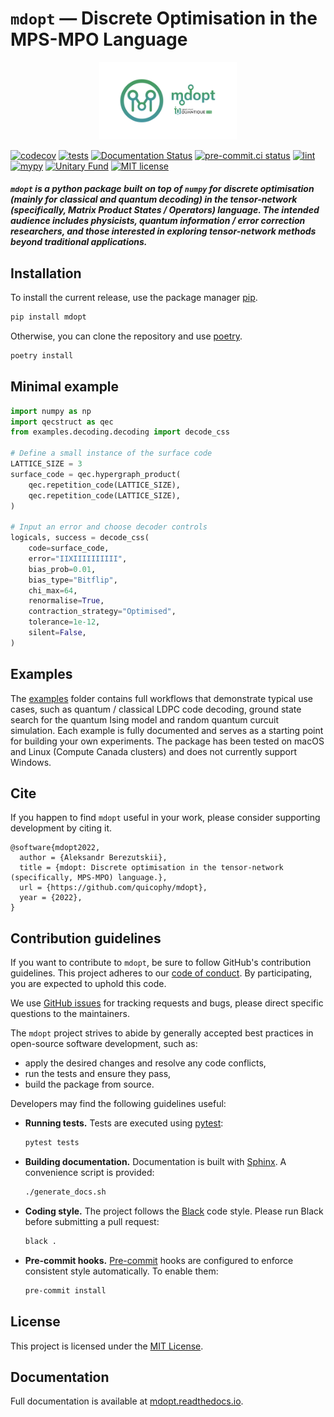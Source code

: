 # `mdopt` — Discrete Optimisation in the MPS-MPO Language

<p align="center">
  <img src="docs/source/logo.png" alt="logo" width="220">
</p>

[![codecov](https://codecov.io/gh/quicophy/mdopt/branch/main/graph/badge.svg?token=4G7VWYX0S2)](https://codecov.io/gh/quicophy/mdopt)
[![tests](https://github.com/quicophy/mdopt/actions/workflows/tests.yml/badge.svg?branch=main)](https://github.com/quicophy/mdopt/actions/workflows/tests.yml)
[![Documentation Status](https://readthedocs.org/projects/mdopt/badge/?version=latest)](https://mdopt.readthedocs.io/en/latest/?badge=latest)
[![pre-commit.ci status](https://results.pre-commit.ci/badge/github/quicophy/mdopt/main.svg)](https://results.pre-commit.ci/latest/github/quicophy/mdopt/main)
[![lint](https://github.com/quicophy/mdopt/actions/workflows/lint.yml/badge.svg)](https://github.com/quicophy/mdopt/actions/workflows/lint.yml)
[![mypy](https://github.com/quicophy/mdopt/actions/workflows/mypy.yml/badge.svg?branch=main)](https://github.com/quicophy/mdopt/actions/workflows/mypy.yml)
[![Unitary Fund](https://img.shields.io/badge/Supported%20By-Unitary%20Fund-brightgreen.svg?logo=data%3Aimage%2Fpng%3Bbase64%2CiVBORw0KGgoAAAANSUhEUgAAACgAAAASCAYAAAApH5ymAAAAt0lEQVRIic2WUQ6AIAiGsXmC7n9Gr1Dzwcb%2BUAjN8b%2B0BNwXApbKRRcF1nGmN5y0Jon7WWO%2B6pgJLhtynzUHKTMNrNo4ZPPldikW10f7qYBEMoTmJ73z2NFHcJkAvbLUpVYmvwIigKeRsjdQEtagZ2%2F0DzsHG2h9iICrRwh2qObbGPIfMDPCMjHNQawpbc71bBZhsrpNYs3qqCFmO%2FgBjHTEqKm7eIdMg9p7PCvma%2Fz%2FwQAMfRHRDTlhQGoOLve1AAAAAElFTkSuQmCC)](http://unitary.fund)
[![MIT license](https://img.shields.io/badge/License-MIT-blue.svg)](https://lbesson.mit-license.org/)


##### `mdopt` is a python package built on top of `numpy` for discrete optimisation (mainly for classical and quantum decoding) in the tensor-network (specifically, Matrix Product States / Operators) language. The intended audience includes physicists, quantum information / error correction researchers, and those interested in exploring tensor-network methods beyond traditional applications.

## Installation

To install the current release, use the package manager [pip](https://pip.pypa.io/en/stable/).

```bash
pip install mdopt
```

Otherwise, you can clone the repository and use [poetry](https://python-poetry.org/).

```bash
poetry install
```

## Minimal example

```python
import numpy as np
import qecstruct as qec
from examples.decoding.decoding import decode_css

# Define a small instance of the surface code
LATTICE_SIZE = 3
surface_code = qec.hypergraph_product(
    qec.repetition_code(LATTICE_SIZE),
    qec.repetition_code(LATTICE_SIZE),
)

# Input an error and choose decoder controls
logicals, success = decode_css(
    code=surface_code,
    error="IIXIIIIIIIIII",
    bias_prob=0.01,
    bias_type="Bitflip",
    chi_max=64,
    renormalise=True,
    contraction_strategy="Optimised",
    tolerance=1e-12,
    silent=False,
)
```

## Examples

The [examples](https://github.com/quicophy/mdopt/tree/main/examples) folder contains full workflows that demonstrate typical use cases, such as quantum / classical LDPC code decoding, ground state search for the quantum Ising model and random quantum curcuit simulation. Each example is fully documented and serves as a starting point for building your own experiments.
The package has been tested on macOS and Linux (Compute Canada clusters) and does not currently support Windows.

## Cite
If you happen to find `mdopt` useful in your work, please consider supporting development by citing it.
```
@software{mdopt2022,
  author = {Aleksandr Berezutskii},
  title = {mdopt: Discrete optimisation in the tensor-network (specifically, MPS-MPO) language.},
  url = {https://github.com/quicophy/mdopt},
  year = {2022},
}
```

## Contribution guidelines

If you want to contribute to `mdopt`, be sure to follow GitHub's contribution guidelines.
This project adheres to our [code of conduct](https://github.com/quicophy/mdopt/blob/main/CODE_OF_CONDUCT.md).
By participating, you are expected to uphold this code.

We use [GitHub issues](https://github.com/quicophy/mdopt/issues) for
tracking requests and bugs, please direct specific questions to the maintainers.

The `mdopt` project strives to abide by generally accepted best practices in
open-source software development, such as:

*   apply the desired changes and resolve any code
    conflicts,
*   run the tests and ensure they pass,
*   build the package from source.

Developers may find the following guidelines useful:

- **Running tests.**
  Tests are executed using [pytest](https://docs.pytest.org/):
  ```bash
  pytest tests
  ```

- **Building documentation.**
  Documentation is built with [Sphinx](https://www.sphinx-doc.org/).
  A convenience script is provided:

  ```bash
  ./generate_docs.sh
  ```

- **Coding style.**
  The project follows the [Black](https://black.readthedocs.io/en/stable/) code style.
  Please run Black before submitting a pull request:

  ```bash
  black .
  ```

- **Pre-commit hooks.**
  [Pre-commit](https://pre-commit.com/) hooks are configured to enforce consistent style automatically.
  To enable them:

  ```bash
  pre-commit install
  ```

## License

This project is licensed under the [MIT License](https://github.com/quicophy/mdopt/blob/main/LICENSE.md).

## Documentation

Full documentation is available at [mdopt.readthedocs.io](https://mdopt.readthedocs.io/en/latest/).
